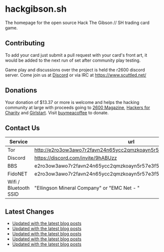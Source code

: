 # hackgibson.sh
The homepage for the open source Hack The Gibson // SH trading card game.


## Contributing

To add your card just submit a pull request with your card's front art, it would be added to the next run of set after community play testing.

Game play and discussions over the project is held the r2600 discord server. Come join us at [Discord](https://discord.com/invite/9hABUzz) or via IRC at https://www.scuttled.net/


## Donations

Your donation of $13.37 or more is welcome and helps the hacking community at large with proceeds going to [2600 Magazine](https://2600.com/), [Hackers for Charity](https://hackersforcharity.org) and [Girlstart](https://girlstart.org).  Visit [buymeacoffee](https://www.buymeacoffee.com/hackgibson.sh) to donate.


## Contact Us

Service | url
-|-
Tor | http://e2ro3ow3awo7r2favn24n65ycc2qmzkoayn5r57e3f56nvjwdcgg32ad.onion
Discord | https://discord.com/invite/9hABUzz
BBS | e2ro3ow3awo7r2favn24n65ycc2qmzkoayn5r57e3f56nvjwdcgg32ad.onion:23
FidoNET | e2ro3ow3awo7r2favn24n65ycc2qmzkoayn5r57e3f56nvjwdcgg32ad.onion:24554
Wifi / Bluetooth SSID | "Ellingson Mineral Company" or "EMC Net - <fidonet address>"

## Latest Changes
<!-- BLOG-POST-LIST:START -->
- [Updated with the latest blog posts](https://github.com/DFW2600/hackgibson.sh/commit/477986d766a5a59020aeffe5a6d6bebb82157ba2)
- [Updated with the latest blog posts](https://github.com/DFW2600/hackgibson.sh/commit/8c3bf8e967fca8ddb7a6d70262c49b2202a407c3)
- [Updated with the latest blog posts](https://github.com/DFW2600/hackgibson.sh/commit/bc39923390e07e1b0f49a184775bb0e12bef5ec9)
- [Updated with the latest blog posts](https://github.com/DFW2600/hackgibson.sh/commit/06a500aa5d84722e4736d0a44bb3cf2b3cb062af)
- [Updated with the latest blog posts](https://github.com/DFW2600/hackgibson.sh/commit/6ddaa4bf98367c4fedb9237414d4b254d5d2bf19)
<!-- BLOG-POST-LIST:END -->
